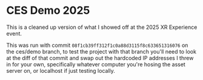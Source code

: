 # CES Demo 2025

This is a cleaned up version of what I showed off at the 2025 XR Experience event. 

This was run with commit `08f1cb39ff312f1c0a88d3115f8c633651316076` on the ces/demo branch, to test the project with that branch 
you'll need to look at the diff of that commit and swap out the hardcoded IP addresses I threw in for your own, specifically whatever computer you're hosing the asset server on, or localhost if just testing locally. 